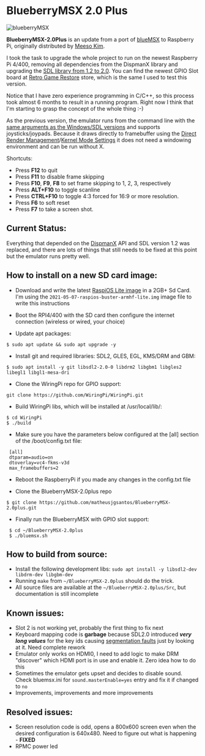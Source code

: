 BlueberryMSX 2.0 Plus
============
![blueberryMSX](http://i.imgur.com/Tnq9vSY.png "blueberry")

**BlueberryMSX-2.0Plus** is an update from a port of [blueMSX](http://bluemsx.com/) to Raspberry Pi, originally distributed by [Meeso Kim](https://github.com/meesokim).

I took the task to upgrade the whole project to run on the newest Raspberry Pi 4/400, removing all dependencies from the DispmanX library and upgrading the [SDL library from 1.2 to 2.0](https://wiki.libsdl.org/MigrationGuide). You can find the newest GPIO Slot board at [Retro Game Restore](https://retrogamerestore.com/store/rpi400msx/) store, which is the same I used to test this version.

Notice that I have zero experience programming in C/C++, so this process took almost 6 months to result in a running program. Right now I think that I'm starting to grasp the concept of the whole thing :-)

As the previous version, the emulator runs from the command line with the [same arguments as the Windows/SDL versions](http://www.msxblue.com/manual/commandlineargs_c.htm0) and supports joysticks/joypads. Because it draws directly to framebuffer using the [Direct Render Management](https://www.kernel.org/doc/html/v4.15/gpu/introduction.html)/[Kernel Mode Settings](https://www.kernel.org/doc/html/v4.15/gpu/drm-kms.html) it does not need a windowing environment and can be run without X.

Shortcuts:

* Press **F12** to quit
* Press **F11** to disable frame skipping
* Press **F10**, **F9**, **F8** to set frame skipping to 1, 2, 3, respectively
* Press **ALT+F10** to toggle scanline
* Press **CTRL+F10** to toggle 4:3 forced for 16:9 or more resolution.
* Press **F6** to soft reset
* Press **F7** to take a screen shot.

Current Status:
--------------

Everything that depended on the [DispmanX](https://raspberry-projects.com/pi/programming-in-c/display/dispmanx-api/dispmanx-api-general) API and SDL version 1.2 was replaced, and there are lots of things that still needs to be fixed at this point but the emulator runs pretty well.

How to install on a new SD card image:
--------

 - Download and write the latest [RaspiOS Lite image](https://www.raspberrypi.org/software/operating-systems/) in a 2GB+ Sd Card. I'm using the `2021-05-07-raspios-buster-armhf-lite.img` image file to write this instructions

 - Boot the RPI4/400 with the SD card then configure the internet connection (wireless or wired, your choice)

 - Update apt packages:

 `$ sudo apt update && sudo apt upgrade -y`

 - Install git and required libraries: SDL2, GLES, EGL, KMS/DRM and GBM:

  `$ sudo apt install -y git libsdl2-2.0-0 libdrm2 libgbm1 libgles2 libegl1 libgl1-mesa-dri`

 - Clone the WiringPi repo for GPIO support:

  `git clone https://github.com/WiringPi/WiringPi.git`

 - Build WiringPi libs, which will be installed at /usr/local/lib/:
  ```
  $ cd WiringPi
  $ ./build
  ```

 - Make sure you have the parameters below configured at the [all] section of the /boot/config.txt file:
 ```
  [all]
  dtparam=audio=on
  dtoverlay=vc4-fkms-v3d
  max_framebuffers=2
 ```
 - Reboot the RaspberryPi if you made any changes in the config.txt file

 - Clone the BlueberryMSX-2.0plus repo

 `$ git clone https://github.com/matheusjgsantos/BlueberryMSX-2.0plus.git`

 - Finally run the BlueberryMSX with GPIO slot support:
 ```
  $ cd ~/BlueberryMSX-2.0plus
  $ ./bluemsx.sh
 ```

How to build from source:
-----------

- Install the following development libs:
`sudo apt install -y libsdl2-dev libdrm-dev libgbm-dev`
- Running `make` from `~/BlueberryMSX-2.0plus` should do the trick.  
- All source files are available at the `~/BlueberryMSX-2.0plus/Src`, but documentation is still incomplete

Known issues:
-------
 - Slot 2 is not working yet, probably the first thing to fix next
 - Keyboard mapping code is **garbage** because SDL2.0 introduced ***very long values*** for the key ids causing [segmentation faults](https://stackoverflow.com/questions/30815857/sdl-keycodes-are-too-big-for-storage) just by looking at it. Need complete rework
 - Emulator only works on HDMI0, I need to add logic to make DRM "discover" which HDMI port is in use and enable it. Zero idea how to do this
 - Sometimes the emulator gets upset and decides to disable sound. Check bluemsx.ini for `sound.masterEnable=yes` entry and fix it if changed to `no`
 - Improvements, improvements and more improvements

Resolved issues:
-------
 - Screen resolution code is odd, opens a 800x600 screen even when the desired configuration is 640x480. Need to figure out what is happening - **FIXED**
 - RPMC power led
